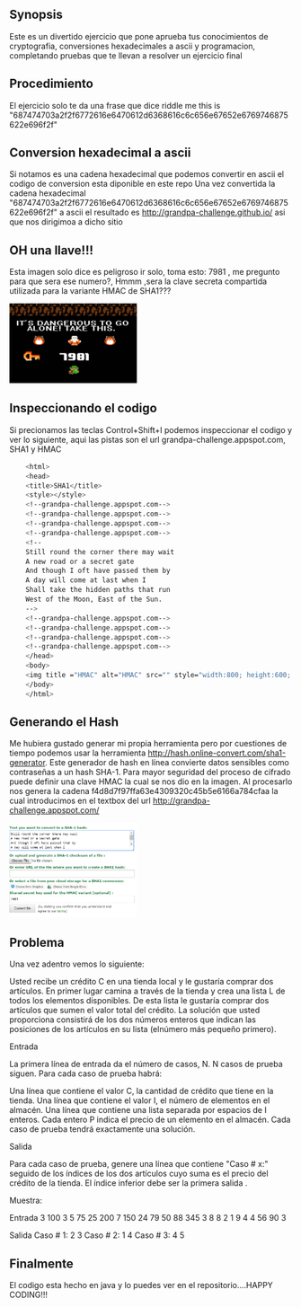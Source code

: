 ## Synopsis

Este es un divertido ejercicio que pone aprueba tus conocimientos de cryptografia, conversiones hexadecimales a ascii y programacion, completando  pruebas que te llevan a resolver un ejercicio final

## Procedimiento

El ejercicio solo te da una frase que dice riddle me this is "687474703a2f2f6772616e6470612d6368616c6c656e67652e6769746875622e696f2f"

## Conversion hexadecimal a ascii
Si notamos es una cadena hexadecimal que podemos convertir en ascii el codigo de conversion esta diponible en este repo 
Una vez convertida la cadena hexadecimal "687474703a2f2f6772616e6470612d6368616c6c656e67652e6769746875622e696f2f" a ascii el resultado es http://grandpa-challenge.github.io/ asi que nos dirigimoa a dicho sitio

## OH una llave!!!
Esta imagen solo dice es peligroso ir solo, toma esto: 7981 , me pregunto para que sera ese numero?, Hmmm ,sera la clave secreta compartida utilizada para la variante HMAC de SHA1???

<tr>
<td>
<img src="img/dangerous.png" width="45%" />
</td>
</tr>

## Inspeccionando el codigo

Si precionamos las teclas Control+Shift+I podemos inspeccionar el codigo y ver lo siguiente, aqui las pistas son el url grandpa-challenge.appspot.com, SHA1 y HMAC

```sh
	<html>
    <head>
    <title>SHA1</title>
    <style></style>
    <!--grandpa-challenge.appspot.com-->
    <!--grandpa-challenge.appspot.com-->
    <!--grandpa-challenge.appspot.com-->
    <!--grandpa-challenge.appspot.com-->
    <!--
    Still round the corner there may wait
    A new road or a secret gate
    And though I oft have passed them by
    A day will come at last when I
    Shall take the hidden paths that run
    West of the Moon, East of the Sun.
    -->
    <!--grandpa-challenge.appspot.com-->
    <!--grandpa-challenge.appspot.com-->
    <!--grandpa-challenge.appspot.com-->
    <!--grandpa-challenge.appspot.com-->
    </head>
    <body>
    <img title ="HMAC" alt="HMAC" src="" style="width:800; height:600; margin-left:auto; margin-right:auto; display:block;">
    </body>
    </html>
```

## Generando el Hash 
Me hubiera gustado generar mi propia herramienta pero por cuestiones de tiempo podemos usar la herramienta http://hash.online-convert.com/sha1-generator. Este generador de hash en línea convierte  datos sensibles como contraseñas a un hash SHA-1. Para mayor seguridad del proceso de cifrado puede definir una clave HMAC la cual se nos dio en la imagen.
Al procesarlo nos genera la cadena f4d8d7f97ffa63e4309320c45b5e6166a784cfaa la cual introducimos en el textbox del url http://grandpa-challenge.appspot.com/


<tr>
<td>
<img src="img/hash.PNG" width="45%" />
</td>
</tr>

## Problema

Una vez adentro vemos lo siguiente:

Usted recibe un crédito C en una tienda local y le gustaría comprar dos artículos. En primer lugar camina a través de la tienda y crea una lista L de todos los elementos disponibles. De esta lista le gustaría comprar dos artículos que sumen el valor total del crédito. La solución que usted proporciona consistirá de los dos números enteros que indican las posiciones de los artículos en su lista (elnúmero más pequeño primero).

Entrada

La primera línea de entrada da el número de casos, N. N casos de prueba siguen. Para cada caso de prueba habrá:

Una línea que contiene el valor C, la cantidad de crédito que tiene en la tienda.
Una línea que contiene el valor I, el número de elementos en el almacén.
Una línea que contiene una lista separada por espacios de I enteros. Cada entero P indica el precio de un elemento en el almacén.
Cada caso de prueba tendrá exactamente una solución.

Salida

Para cada caso de prueba, genere una línea que contiene "Caso # x:" seguido de los índices de los dos artículos cuyo suma es el precio del crédito de la tienda. El índice inferior debe ser la primera salida .

Muestra:

Entrada
3
100
3
5 75 25
200
7
150 24 79 50 88 345 3
8
8
2 1 9 4 4 56 90 3

Salida
Caso # 1: 2 3
Caso # 2: 1 4
Caso # 3: 4 5

## Finalmente

El codigo esta hecho en java y lo puedes ver en el repositorio....HAPPY CODING!!!